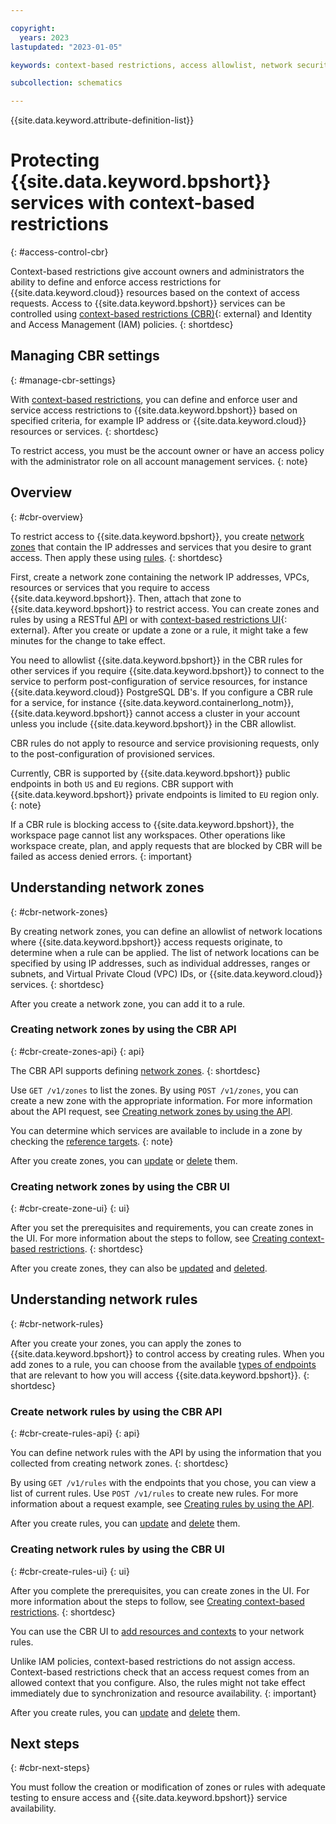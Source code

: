 ```yaml
---

copyright:
  years: 2023
lastupdated: "2023-01-05"

keywords: context-based restrictions, access allowlist, network security

subcollection: schematics

---
```


{{site.data.keyword.attribute-definition-list}}

# Protecting {{site.data.keyword.bpshort}} services with context-based restrictions
{: #access-control-cbr}

Context-based restrictions give account owners and administrators the ability to define and enforce access restrictions for {{site.data.keyword.cloud}} resources based on the context of access requests. Access to {{site.data.keyword.bpshort}} services can be controlled using [context-based restrictions (CBR)](https://cloud.ibm.com/context-based-restrictions/overview){: external} and Identity and Access Management (IAM) policies. 
{: shortdesc}

## Managing CBR settings
{: #manage-cbr-settings}

With [context-based restrictions](/docs/account?topic=account-context-restrictions-whatis), you can define and enforce user and service access restrictions to {{site.data.keyword.bpshort}} based on specified criteria, for example IP address or {{site.data.keyword.cloud}} resources or services. 
{: shortdesc}

To restrict access, you must be the account owner or have an access policy with the administrator role on all account management services.
{: note}

## Overview
{: #cbr-overview}

To restrict access to {{site.data.keyword.bpshort}}, you create [network zones](/docs/account?topic=account-context-restrictions-create&interface=ui#network-zones-create) that contain the IP addresses and services that you desire to grant access. Then apply these using [rules](/docs/account?topic=account-context-restrictions-create&interface=ui#context-restrictions-create-rules). 
{: shortdesc}

First, create a network zone containing the network IP addresses, VPCs, resources or services that you require to access {{site.data.keyword.bpshort}}. Then, attach that zone to {{site.data.keyword.bpshort}} to restrict access. You can create zones and rules by using a RESTful [API](/apidocs/context-based-restrictions#introduction) or with [context-based restrictions UI](https://cloud.ibm.com/context-based-restrictions/overview){: external}. After you create or update a zone or a rule, it might take a few minutes for the change to take effect.

You need to allowlist {{site.data.keyword.bpshort}} in the CBR rules for other services if you require {{site.data.keyword.bpshort}} to connect to the service to perform post-configuration of service resources, for instance {{site.data.keyword.cloud}} PostgreSQL DB's. If you configure a CBR rule for a service, for instance {{site.data.keyword.containerlong_notm}}, {{site.data.keyword.bpshort}} cannot access a cluster in your account unless you include {{site.data.keyword.bpshort}} in the CBR allowlist.

CBR rules do not apply to resource and service provisioning requests, only to the post-configuration of provisioned services. 

Currently, CBR is supported by {{site.data.keyword.bpshort}} public endpoints in both `US` and `EU` regions. CBR support with {{site.data.keyword.bpshort}} private endpoints is limited to `EU` region only.
{: note}

If a CBR rule is blocking access to {{site.data.keyword.bpshort}}, the  workspace page cannot list any workspaces. Other operations like workspace create, plan, and apply requests that are blocked by CBR will be failed as access denied errors.
{: important}

## Understanding network zones
{: #cbr-network-zones}

By creating network zones, you can define an allowlist of network locations where {{site.data.keyword.bpshort}} access requests originate, to determine when a rule can be applied. The list of network locations can be specified by using IP addresses, such as individual addresses, ranges or subnets, and Virtual Private Cloud (VPC) IDs, or {{site.data.keyword.cloud}} services. 
{: shortdesc}

After you create a network zone, you can add it to a rule.

### Creating network zones by using the CBR API
{: #cbr-create-zones-api}
{: api}

The CBR API supports defining [network zones](/apidocs/context-based-restrictions#introduction).
{: shortdesc}

Use `GET /v1/zones` to list the zones. By using `POST /v1/zones`, you can create a new zone with the appropriate information. For more information about the API request, see [Creating network zones by using the API](/docs/account?topic=account-context-restrictions-create&interface=api#network-zones-create-api).

You can determine which services are available to include in a zone by checking the [reference targets](/apidocs/context-based-restrictions#list-available-serviceref-targets).
{: note}

After you create zones, you can [update](/apidocs/context-based-restrictions#replace-zone) or [delete](/docs/account?topic=account-context-restrictions-remove&interface=ui) them.

### Creating network zones by using the CBR UI
{: #cbr-create-zone-ui}
{: ui}

After you set the prerequisites and requirements, you can create zones in the UI. For more information about the steps to follow, see [Creating context-based restrictions](/docs/account?topic=account-context-restrictions-create&interface=ui#network-zones-create).
{: shortdesc}

After you create zones, they can also be [updated](/apidocs/context-based-restrictions#replace-zone) and [deleted](/docs/account?topic=account-context-restrictions-remove&interface=ui).

## Understanding network rules
{: #cbr-network-rules}

After you create your zones, you can apply the zones to {{site.data.keyword.bpshort}} to control access by creating rules. When you add zones to a rule, you can choose from the available [types of endpoints](/docs/account?topic=account-context-restrictions-whatis#context-restrictions-endpint-type) that are relevant to how you will access {{site.data.keyword.bpshort}}. 
{: shortdesc}


### Create network rules by using the CBR API
{: #cbr-create-rules-api}
{: api}

You can define network rules with the API by using the information that you collected from creating network zones.
{: shortdesc}

By using `GET /v1/rules` with the endpoints that you chose, you can view a list of current rules. Use `POST /v1/rules` to create new rules. For more information about a request example, see [Creating rules by using the API](/docs/account?topic=account-context-restrictions-create&interface=api#context-restrictions-create-rules-api).

After you create rules, you can [update](/apidocs/context-based-restrictions#replace-rule) and [delete](/apidocs/context-based-restrictions#delete-rule) them.

### Creating network rules by using the CBR UI
{: #cbr-create-rules-ui}
{: ui}

After you complete the prerequisites, you can create zones in the UI. For more information about the steps to follow, see [Creating context-based restrictions](/docs/account?topic=account-context-restrictions-create&interface=ui#network-zones-create).
{: shortdesc}

You can use the CBR UI to [add resources and contexts](/docs/account?topic=account-context-restrictions-create&interface=ui#context-restrictions-create-rules) to your network rules. 

Unlike IAM policies, context-based restrictions do not assign access. Context-based restrictions check that an access request comes from an allowed context that you configure. Also, the rules might not take effect immediately due to synchronization and resource availability.
{: important}

After you create rules, you can [update](/apidocs/context-based-restrictions#replace-rule) and [delete](/apidocs/context-based-restrictions#delete-rule) them. 

## Next steps
{: #cbr-next-steps}

You must follow the creation or modification of zones or rules with adequate testing to ensure access and {{site.data.keyword.bpshort}} service availability.
